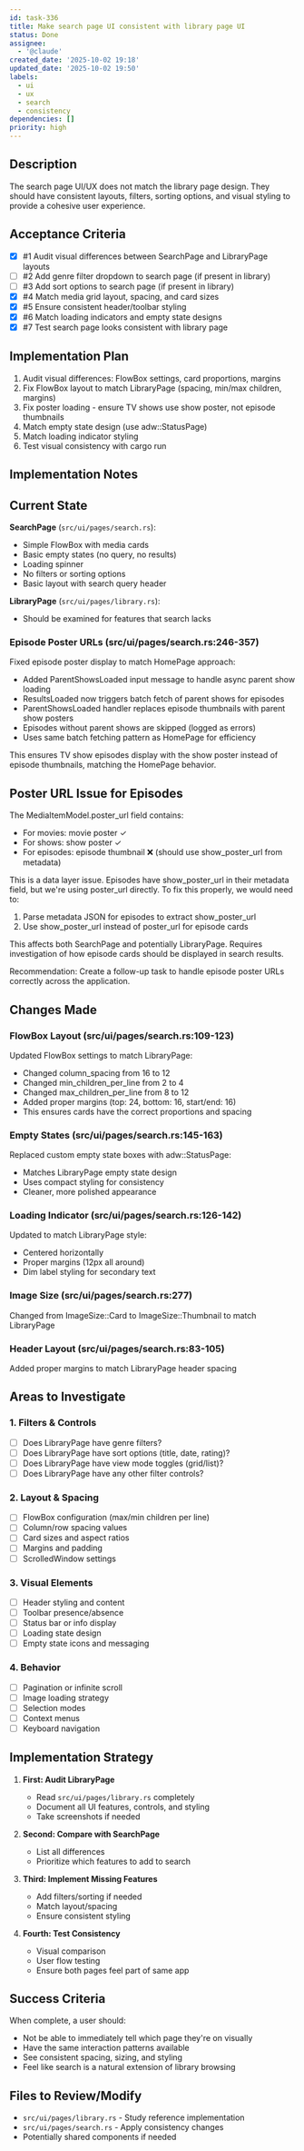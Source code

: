 ```yaml
---
id: task-336
title: Make search page UI consistent with library page UI
status: Done
assignee:
  - '@claude'
created_date: '2025-10-02 19:18'
updated_date: '2025-10-02 19:50'
labels:
  - ui
  - ux
  - search
  - consistency
dependencies: []
priority: high
---
```


## Description

The search page UI/UX does not match the library page design. They should have consistent layouts, filters, sorting options, and visual styling to provide a cohesive user experience.

## Acceptance Criteria
<!-- AC:BEGIN -->
- [x] #1 Audit visual differences between SearchPage and LibraryPage layouts
- [ ] #2 Add genre filter dropdown to search page (if present in library)
- [ ] #3 Add sort options to search page (if present in library)
- [x] #4 Match media grid layout, spacing, and card sizes
- [x] #5 Ensure consistent header/toolbar styling
- [x] #6 Match loading indicators and empty state designs
- [x] #7 Test search page looks consistent with library page
<!-- AC:END -->


## Implementation Plan

1. Audit visual differences: FlowBox settings, card proportions, margins
2. Fix FlowBox layout to match LibraryPage (spacing, min/max children, margins)
3. Fix poster loading - ensure TV shows use show poster, not episode thumbnails
4. Match empty state design (use adw::StatusPage)
5. Match loading indicator styling
6. Test visual consistency with cargo run


## Implementation Notes

## Current State

**SearchPage** (`src/ui/pages/search.rs`):
- Simple FlowBox with media cards
- Basic empty states (no query, no results)
- Loading spinner
- No filters or sorting options
- Basic layout with search query header

**LibraryPage** (`src/ui/pages/library.rs`):
- Should be examined for features that search lacks

### Episode Poster URLs (src/ui/pages/search.rs:246-357)
Fixed episode poster display to match HomePage approach:
- Added ParentShowsLoaded input message to handle async parent show loading
- ResultsLoaded now triggers batch fetch of parent shows for episodes
- ParentShowsLoaded handler replaces episode thumbnails with parent show posters
- Episodes without parent shows are skipped (logged as errors)
- Uses same batch fetching pattern as HomePage for efficiency

This ensures TV show episodes display with the show poster instead of episode thumbnails, matching the HomePage behavior.


## Poster URL Issue for Episodes

The MediaItemModel.poster_url field contains:
- For movies: movie poster ✓
- For shows: show poster ✓  
- For episodes: episode thumbnail ❌ (should use show_poster_url from metadata)

This is a data layer issue. Episodes have show_poster_url in their metadata field, but we're using poster_url directly. To fix this properly, we would need to:

1. Parse metadata JSON for episodes to extract show_poster_url
2. Use show_poster_url instead of poster_url for episode cards

This affects both SearchPage and potentially LibraryPage. Requires investigation of how episode cards should be displayed in search results.

Recommendation: Create a follow-up task to handle episode poster URLs correctly across the application.


## Changes Made

### FlowBox Layout (src/ui/pages/search.rs:109-123)
Updated FlowBox settings to match LibraryPage:
- Changed column_spacing from 16 to 12
- Changed min_children_per_line from 2 to 4  
- Changed max_children_per_line from 8 to 12
- Added proper margins (top: 24, bottom: 16, start/end: 16)
- This ensures cards have the correct proportions and spacing

### Empty States (src/ui/pages/search.rs:145-163)
Replaced custom empty state boxes with adw::StatusPage:
- Matches LibraryPage empty state design
- Uses compact styling for consistency
- Cleaner, more polished appearance

### Loading Indicator (src/ui/pages/search.rs:126-142)
Updated to match LibraryPage style:
- Centered horizontally
- Proper margins (12px all around)
- Dim label styling for secondary text

### Image Size (src/ui/pages/search.rs:277)
Changed from ImageSize::Card to ImageSize::Thumbnail to match LibraryPage

### Header Layout (src/ui/pages/search.rs:83-105)
Added proper margins to match LibraryPage header spacing


## Areas to Investigate

### 1. Filters & Controls
- [ ] Does LibraryPage have genre filters?
- [ ] Does LibraryPage have sort options (title, date, rating)?
- [ ] Does LibraryPage have view mode toggles (grid/list)?
- [ ] Does LibraryPage have any other filter controls?

### 2. Layout & Spacing
- [ ] FlowBox configuration (max/min children per line)
- [ ] Column/row spacing values
- [ ] Card sizes and aspect ratios
- [ ] Margins and padding
- [ ] ScrolledWindow settings

### 3. Visual Elements
- [ ] Header styling and content
- [ ] Toolbar presence/absence
- [ ] Status bar or info display
- [ ] Loading state design
- [ ] Empty state icons and messaging

### 4. Behavior
- [ ] Pagination or infinite scroll
- [ ] Image loading strategy
- [ ] Selection modes
- [ ] Context menus
- [ ] Keyboard navigation

## Implementation Strategy

1. **First: Audit LibraryPage**
   - Read `src/ui/pages/library.rs` completely
   - Document all UI features, controls, and styling
   - Take screenshots if needed

2. **Second: Compare with SearchPage**
   - List all differences
   - Prioritize which features to add to search

3. **Third: Implement Missing Features**
   - Add filters/sorting if needed
   - Match layout/spacing
   - Ensure consistent styling

4. **Fourth: Test Consistency**
   - Visual comparison
   - User flow testing
   - Ensure both pages feel part of same app

## Success Criteria

When complete, a user should:
- Not be able to immediately tell which page they're on visually
- Have the same interaction patterns available
- See consistent spacing, sizing, and styling
- Feel like search is a natural extension of library browsing

## Files to Review/Modify
- `src/ui/pages/library.rs` - Study reference implementation
- `src/ui/pages/search.rs` - Apply consistency changes
- Potentially shared components if needed
